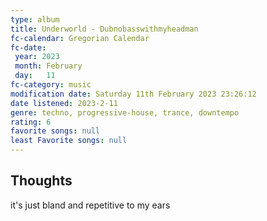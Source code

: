 ```yaml
---
type: album 
title: Underworld - Dubnobasswithmyheadman 
fc-calendar: Gregorian Calendar
fc-date: 
 year: 2023
 month: February
 day:   11
fc-category: music
modification date: Saturday 11th February 2023 23:26:12
date listened: 2023-2-11 
genre: techno, progressive-house, trance, downtempo
rating: 6
favorite songs: null
least Favorite songs: null
---
```

## Thoughts

it's just bland and repetitive to my ears